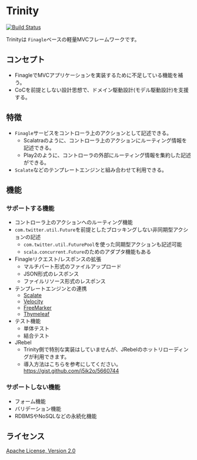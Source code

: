 # Trinity

[![Build Status](https://travis-ci.org/sisioh/trinity.png?branch=develop)](https://travis-ci.org/sisioh/trinity)

Trinityは `Finagle`ベースの軽量MVCフレームワークです。

## コンセプト
- FinagleでMVCアプリケーションを実装するために不足している機能を補う。
- CoCを前提としない設計思想で、ドメイン駆動設計(モデル駆動設計)を支援する。

## 特徴
- `Finagle`サービスをコントローラ上のアクションとして記述できる。
  - Scalatraのように、コントローラ上のアクションにルーティング情報を記述できる。
  - Play2のように、コントローラの外部にルーティング情報を集約した記述ができる。
- `Scalate`などのテンプレートエンジンと組み合わせて利用できる。

## 機能
### サポートする機能
- コントローラ上のアクションへのルーティング機能
- `com.twitter.util.Future`を前提としたブロッキングしない非同期型アクションの記述
  - `com.twitter.util.FuturePool`を使った同期型アクションも記述可能
  - `scala.concurrent.Future`のためのアダプタ機能もある
- Finagleリクエスト/レスポンスの拡張
  - マルチパート形式のファイルアップロード
  - JSON形式のレスポンス
  - ファイルリソース形式のレスポンス
- テンプレートエンジンとの連携
  - [Scalate](http://scalate.fusesource.org/)
  - [Velocity](http://velocity.apache.org/)
  - [FreeMarker](http://freemarker.org/)
  - [Thymeleaf](http://www.thymeleaf.org/)
- テスト機能
  - 単体テスト
  - 結合テスト
- JRebel
  - Trinity側で特別な実装はしていませんが、JRebelのホットリローディングが利用できます。
  - 導入方法はこちらを参考にしてください。https://gist.github.com/j5ik2o/5660744

### サポートしない機能
- フォーム機能
- バリデーション機能
- RDBMSやNoSQLなどの永続化機能

## ライセンス
[Apache License, Version 2.0](http://www.apache.org/licenses/LICENSE-2.0.html)
